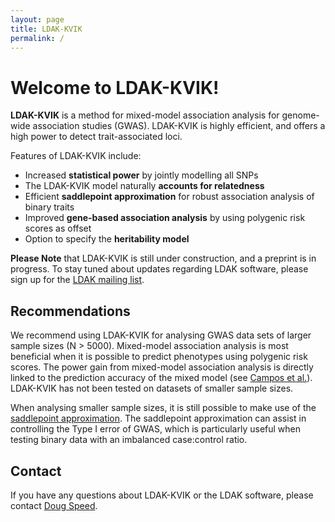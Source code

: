 ```yaml
---
layout: page
title: LDAK-KVIK
permalink: /
---
```


# Welcome to LDAK-KVIK!

**LDAK-KVIK** is a method for mixed-model association analysis for genome-wide association studies (GWAS). LDAK-KVIK is highly efficient, and offers a high power to detect trait-associated loci.

Features of LDAK-KVIK include:

 - Increased **statistical power** by jointly modelling all SNPs
 - The LDAK-KVIK model naturally **accounts for relatedness** 
 - Efficient **saddlepoint approximation** for robust association analysis of binary traits
 - Improved **gene-based association analysis** by using polygenic risk scores as offset
 - Option to specify the **heritability model**

 **Please Note** that LDAK-KVIK is still under construction, and a preprint is in progress. To stay tuned about updates regarding LDAK software, please sign up for the [LDAK mailing list](https://dougspeed.com/downloads/).

## Recommendations

We recommend using LDAK-KVIK for analysing GWAS data sets of larger sample sizes (N > 5000). Mixed-model association analysis is most beneficial when it is possible to predict phenotypes using polygenic risk scores. The power gain from mixed-model association analysis is directly linked to the prediction accuracy of the mixed model (see [Campos et al.](https://www.nature.com/articles/s41588-023-01500-0)). LDAK-KVIK has not been tested on datasets of smaller sample sizes.

When analysing smaller sample sizes, it is still possible to make use of the [saddlepoint approximation](docs/assoc/spa). The saddlepoint approximation can assist in controlling the Type I error of GWAS, which is particularly useful when testing binary data with an imbalanced case:control ratio.

## Contact

If you have any questions about LDAK-KVIK or the LDAK software, please contact [Doug Speed](mailto:doug@qgg.au.dk).